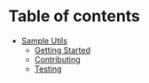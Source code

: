 # Table of contents

* [Sample Utils](README.md)
  * [Getting Started](readme/getting-started.md)
  * [Contributing](readme/contributing.md)
  * [Testing](readme/testing.md)
